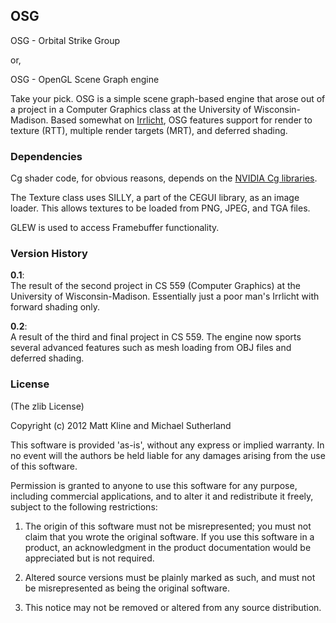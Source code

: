 ## OSG

OSG - Orbital Strike Group

or,

OSG - OpenGL Scene Graph engine

Take your pick. OSG is a simple scene graph-based engine that arose out of
a project in a Computer Graphics class at the University of Wisconsin-Madison.
Based somewhat on [Irrlicht](http://irrlicht.sourceforge.net/), OSG features
support for render to texture (RTT), multiple render targets (MRT), and deferred
shading.

### Dependencies

Cg shader code, for obvious reasons, depends on the
[NVIDIA Cg libraries](http://developer.nvidia.com/cg-toolkit).

The Texture class uses SILLY, a part of the CEGUI library, as an image loader.
This allows textures to be loaded from PNG, JPEG, and TGA files.

GLEW is used to access Framebuffer functionality.

### Version History
**0.1**:  
The result of the second project in CS 559 (Computer Graphics) at the
University of Wisconsin-Madison. Essentially just a poor man's Irrlicht with
forward shading only.

**0.2**:  
A result of the third and final project in CS 559. The engine now sports
several advanced features such as mesh loading from OBJ files and deferred
shading.

### License

(The zlib License)

Copyright (c) 2012 Matt Kline and Michael Sutherland

This software is provided 'as-is', without any express or implied
warranty. In no event will the authors be held liable for any damages
arising from the use of this software.

Permission is granted to anyone to use this software for any purpose,
including commercial applications, and to alter it and redistribute it
freely, subject to the following restrictions:

   1. The origin of this software must not be misrepresented; you must not
   claim that you wrote the original software. If you use this software
   in a product, an acknowledgment in the product documentation would be
   appreciated but is not required.

   2. Altered source versions must be plainly marked as such, and must not be
   misrepresented as being the original software.

   3. This notice may not be removed or altered from any source
   distribution.
